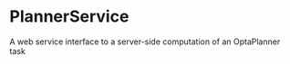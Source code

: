 PlannerService
==============

A web service interface to a server-side computation of an OptaPlanner task

